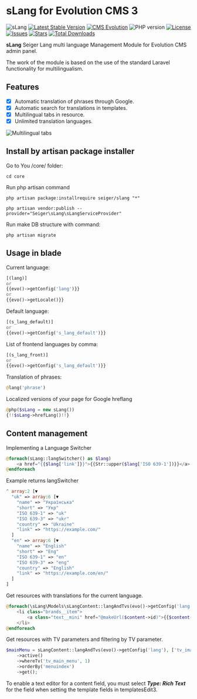 # sLang for Evolution CMS 3
![sLang](https://github.com/Seiger/slang/releases/download/v1.0.0/sLang.jpg)
[![Latest Stable Version](https://img.shields.io/packagist/v/seiger/slang?label=version)](https://packagist.org/packages/seiger/slang)
[![CMS Evolution](https://img.shields.io/badge/CMS-Evolution-brightgreen.svg)](https://github.com/evolution-cms/evolution)
![PHP version](https://img.shields.io/packagist/php-v/seiger/slang)
[![License](https://img.shields.io/packagist/l/seiger/slang)](https://packagist.org/packages/seiger/slang)
[![Issues](https://img.shields.io/github/issues/Seiger/slang)](https://github.com/Seiger/slang/issues)
[![Stars](https://img.shields.io/packagist/stars/Seiger/slang)](https://packagist.org/packages/seiger/slang)
[![Total Downloads](https://img.shields.io/packagist/dt/seiger/slang)](https://packagist.org/packages/seiger/slang)

**sLang** Seiger Lang multi language Management Module for Evolution CMS admin panel.

The work of the module is based on the use of the standard Laravel functionality for multilingualism.

## Features

- [x] Automatic translation of phrases through Google.
- [x] Automatic search for translations in templates.
- [x] Multilingual tabs in resource.
- [x] Unlimited translation languages.

![Multilingual tabs](https://github.com/Seiger/slang/releases/download/v1.0.0/sLang.png)

## Install by artisan package installer

Go to You /core/ folder:

```console
cd core
```

Run php artisan command

```console
php artisan package:installrequire seiger/slang "*"
```

```console
php artisan vendor:publish --provider="Seiger\sLang\sLangServiceProvider"
```

Run make DB structure with command:

```console
php artisan migrate
```

## Usage in blade
Current language:
```php
[(lang)]
or
{{evo()->getConfig('lang')}}
or
{{evo()->getLocale()}}
```

Default language:
```php
[(s_lang_default)]
or
{{evo()->getConfig('s_lang_default')}}
```

List of frontend languages by comma:
```php
[(s_lang_front)]
or
{{evo()->getConfig('s_lang_default')}}
```

Translation of phrases:
```php
@lang('phrase')
```

Localized versions of your page for Google hreflang
```php
@php($sLang = new sLang())
{!!$sLang->hrefLang()!!}
```

## Content management

Implementing a Language Switcher
```php
@foreach(sLang::langSwitcher() as $lang)
    <a href="{{$lang['link']}}">{{Str::upper($lang['ISO 639-1'])}}</a>
@endforeach
```

Example returns langSwitcher
```php
^ array:2 [▼
  "uk" => array:6 [▼
    "name" => "Українська"
    "short" => "Укр"
    "ISO 639-1" => "uk"
    "ISO 639-3" => "ukr"
    "country" => "Ukraine"
    "link" => "https://example.com/"
  ]
  "en" => array:6 [▼
    "name" => "English"
    "short" => "Eng"
    "ISO 639-1" => "en"
    "ISO 639-3" => "eng"
    "country" => "English"
    "link" => "https://example.com/en/"
  ]
]
```

Get resources with translations for the current language.
```php
@foreach(\sLang\Models\sLangContent::langAndTvs(evo()->getConfig('lang'))->whereParent(11)->get() as $content)
    <li class="brands__item">
        <a class="text__mini" href="@makeUrl($content->id)">{{$content->menutitle}}</a>
    </li>
@endforeach
```

Get resources with TV parameters and filtering by TV parameter.
```php
$mainMenu = sLangContent::langAndTvs(evo()->getConfig('lang'), ['tv_image'])
    ->active()
    ->whereTv('tv_main_menu', 1)
    ->orderBy('menuindex')
    ->get();
```

To enable a text editor for a content field, you must select ***Type: Rich Text*** for the field when setting the template fields in templatesEdit3.